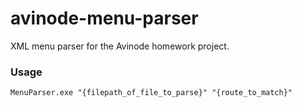 # avinode-menu-parser
XML menu parser for the Avinode homework project.

### Usage
`MenuParser.exe "{filepath_of_file_to_parse}" "{route_to_match}"`
